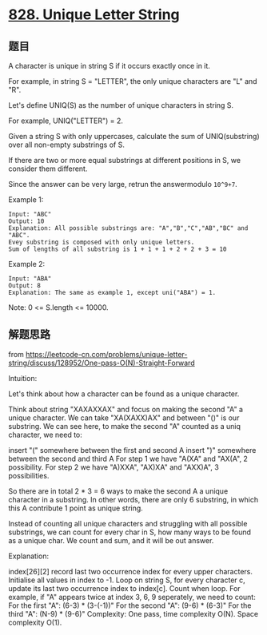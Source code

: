 # [828. Unique Letter String](https://leetcode-cn.com/problems/unique-letter-string/)

## 题目

A character is unique in string S if it occurs exactly once in it.

For example, in string S = "LETTER", the only unique characters are "L" and "R".

Let's define UNIQ(S) as the number of unique characters in string S.

For example, UNIQ("LETTER") = 2.

Given a string S with only uppercases, calculate the sum of UNIQ(substring) over all non-empty substrings of S.

If there are two or more equal substrings at different positions in S, we consider them different.

Since the answer can be very large, retrun the answermodulo `10^9+7`.

Example 1:

```text
Input: "ABC"
Output: 10
Explanation: All possible substrings are: "A","B","C","AB","BC" and "ABC".
Evey substring is composed with only unique letters.
Sum of lengths of all substring is 1 + 1 + 1 + 2 + 2 + 3 = 10
```

Example 2:

```text
Input: "ABA"
Output: 8
Explanation: The same as example 1, except uni("ABA") = 1.
```

Note: 0 <= S.length <= 10000.

## 解题思路

from <https://leetcode-cn.com/problems/unique-letter-string/discuss/128952/One-pass-O(N)-Straight-Forward>

Intuition:

Let's think about how a character can be found as a unique character.

Think about string "XAXAXXAX" and focus on making the second "A" a unique character.
We can take "XA(XAXX)AX" and between "()" is our substring.
We can see here, to make the second "A" counted as a uniq character, we need to:

insert "(" somewhere between the first and second A
insert ")" somewhere between the second and third A
For step 1 we have "A(XA" and "AX(A", 2 possibility.
For step 2 we have "A)XXA", "AX)XA" and "AXX)A", 3 possibilities.

So there are in total 2 * 3 = 6 ways to make the second A a unique character in a substring.
In other words, there are only 6 substring, in which this A contribute 1 point as unique string.

Instead of counting all unique characters and struggling with all possible substrings,
we can count for every char in S, how many ways to be found as a unique char.
We count and sum, and it will be out answer.

Explanation:

index[26][2] record last two occurrence index for every upper characters.
Initialise all values in index to -1.
Loop on string S, for every character c, update its last two occurrence index to index[c].
Count when loop. For example, if "A" appears twice at index 3, 6, 9 seperately, we need to count:
For the first "A": (6-3) * (3-(-1))"
For the second "A": (9-6) * (6-3)"
For the third "A": (N-9) * (9-6)"
Complexity:
One pass, time complexity O(N).
Space complexity O(1).